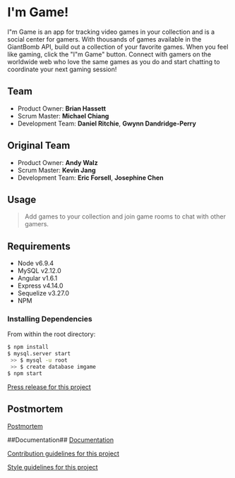 # I'm Game! #

I"m Game is an app for tracking video games in your collection and is a social center for gamers. With thousands of games available in the GiantBomb API, build out a collection of your favorite games. When you feel like gaming, click the "I"m Game" button. Connect with gamers on the worldwide web who love the same games as you do and start chatting to coordinate your next gaming session!

## Team
- Product Owner: **Brian Hassett**
- Scrum Master: **Michael Chiang**
- Development Team: **Daniel Ritchie**, **Gwynn Dandridge-Perry**

## Original Team
- Product Owner: **Andy Walz**
- Scrum Master: **Kevin Jang**
- Development Team: **Eric Forsell**, **Josephine Chen**

## Usage

 > Add games to your collection and join game rooms to chat with other gamers.

## Requirements
- Node v6.9.4
- MySQL v2.12.0
- Angular v1.6.1
- Express v4.14.0
- Sequelize v3.27.0
- NPM

### Installing Dependencies

From within the root directory:

```sh
$ npm install
$ mysql.server start
 >> $ mysql -u root
 >> $ create database imgame
$ npm start
```
[Press release for this project](PRESS-RELEASE.md)

## Postmortem
[Postmortem](POSTMORTEM.md)

##Documentation##
[Documentation](documentation/documentation.pdf)

[Contribution guidelines for this project](CONTRIBUTING.md)

[Style guidelines for this project](STYLE-GUIDE.md)
